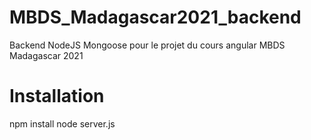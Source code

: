 # MBDS_Madagascar2021_backend
Backend NodeJS Mongoose pour le projet du cours angular MBDS Madagascar 2021
 
# Installation
npm install
node server.js

